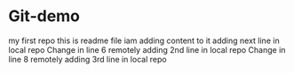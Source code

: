 # Git-demo
my first repo
this is readme file
iam adding content to it
adding next line in local repo
Change in line 6 remotely
adding 2nd line in local repo
Change in line 8 remotely
adding 3rd line in local repo
